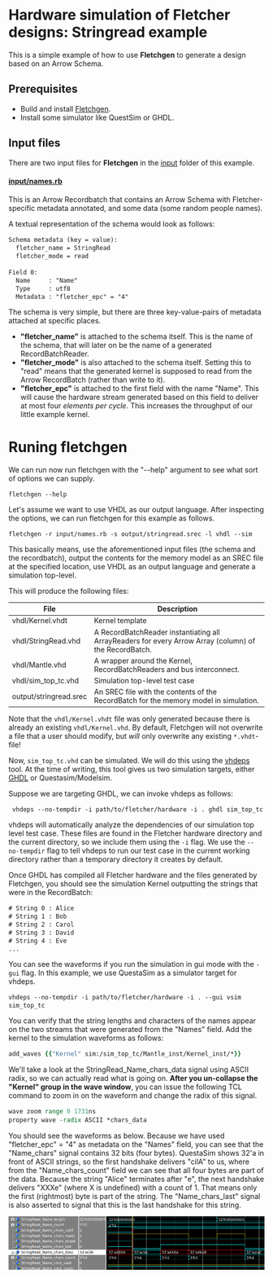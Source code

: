 # Hardware simulation of Fletcher designs: Stringread example

This is a simple example of how to use **Fletchgen** to generate a design based on an Arrow Schema.

## Prerequisites

* Build and install [Fletchgen](../../fletchgen/README.md).
* Install some simulator like QuestSim or GHDL.

## Input files

There are two input files for **Fletchgen** in the [input](input/) folder of this example.

#### [input/names.rb](input/names.rb)

This is an Arrow Recordbatch that contains an Arrow Schema with Fletcher-specific metadata annotated, and some data
(some random people names).

A textual representation of the schema would look as follows:
 
```
Schema metadata (key = value):
  fletcher_name = StringRead
  fletcher_mode = read
             
Field 0:
  Name     : "Name"
  Type     : utf8 
  Metadata : "fletcher_epc" = "4"
```

The schema is very simple, but there are three key-value-pairs of metadata attached at specific places.
* **"fletcher_name"** is attached to the schema itself. This is the name of the schema, that will later on be the name
of a generated RecordBatchReader.
* **"fletcher_mode"** is also attached to the schema itself. Setting this to "read" means that the generated kernel 
is supposed to read from the Arrow RecordBatch (rather than write to it).
* **"fletcher_epc"** is attached to the first field with the name "Name". This will cause the hardware stream generated based on 
  this field to deliver at most four *elements per cycle*. This increases the throughput of our little example kernel.

# Runing fletchgen

We can run now run fletchgen with the "--help" argument to see what sort of options we can supply.
```console
fletchgen --help
```

Let's assume we want to use VHDL as our output language. 
After inspecting the options, we can run fletchgen for this example as follows.

 ```console
fletchgen -r input/names.rb -s output/stringread.srec -l vhdl --sim
```

This basically means, use the aforementioned input files (the schema and the recordbatch), output the contents for the
memory model as an SREC file at the specified location, use VHDL as an output language and generate a simulation 
top-level.

This will produce the following files:

| File                                  | Description                                                                  |
|---------------------------------------|------------------------------------------------------------------------------|
| vhdl/Kernel.vhdt                      | Kernel template                                                              |
| vhdl/StringRead.vhd                   | A RecordBatchReader instantiating all ArrayReaders for every Arrow Array (column) of the RecordBatch. |
| vhdl/Mantle.vhd                       | A wrapper around the Kernel, RecordBatchReaders and bus interconnect.        |
| vhdl/sim_top_tc.vhd                   | Simulation top-level test case                                               |
| output/stringread.srec                | An SREC file with the contents of the RecordBatch for the memory model in simulation. |

Note that the `vhdl/Kernel.vhdt` file was only generated because there is already an existing `vhdl/Kernel.vhd`. By
default, Fletchgen will not overwrite a file that a user should modify, but *will* only overwrite any existing 
`*.vhdt`-file!

Now, `sim_top_tc.vhd` can be simulated. We will do this using the [vhdeps](https://github.com/abs-tudelft/vhdeps) tool. 
At the time of writing, this tool gives us two simulation targets, either [GHDL](https://github.com/ghdl/ghdl) 
or Questasim/Modelsim.

Suppose we are targeting GHDL, we can invoke vhdeps as follows:

```console
 vhdeps --no-tempdir -i path/to/fletcher/hardware -i . ghdl sim_top_tc
```

vhdeps will automatically analyze the dependencies of our simulation top level test case. These files are found in 
the Fletcher hardware directory and the current directory, so we include them using the ```-i``` flag.
We use the ```--no-tempdir``` flag to tell vhdeps to run our test case in the current working directory rather than
a temporary directory it creates by default.
 
Once GHDL has compiled all Fletcher hardware and the files generated by Fletchgen, you should see the simulation Kernel 
outputting the strings that were in the RecordBatch:
 
```
# String 0 : Alice
# String 1 : Bob
# String 2 : Carol
# String 3 : David
# String 4 : Eve
...
```

You can see the waveforms if you run the simulation in gui mode with the ```-gui``` flag. 
In this example, we use QuestaSim as a simulator target for vhdeps.
```console
vhdeps --no-tempdir -i path/to/fletcher/hardware -i . --gui vsim sim_top_tc
```

You can verify that the string lengths and characters of the names appear on the two streams that were generated from
the "Names" field. Add the kernel to the simulation waveforms as follows:

```tcl
add_waves {{"Kernel" sim:/sim_top_tc/Mantle_inst/Kernel_inst/*}}
```

We'll take a look at the StringRead_Name_chars_data signal using ASCII radix, so we can actually read what is going on.
**After you un-collapse the "Kernel" group in the wave window**, you can issue the following TCL command to zoom in on the
waveform and change the radix of this signal.

```tcl
wave zoom range 0 1731ns
property wave -radix ASCII *chars_data 
```

You should see the waveforms as below. Because we have used "fletcher_epc" = "4" as metadata on the "Names" field, you 
can see that the "Name_chars" signal contains 32 bits (four bytes). QuestaSim shows 32'a in front of ASCII strings, so 
the first handshake delivers "cilA" to us, where from the "Name_chars_count" field we can see that all four bytes are 
part of the data. Because the string "Alice" terminates after "e", the next handshake delivers "XXXe" (where X is 
undefined) with a count of 1. That means only the first (rightmost) byte is part of the string. The "Name_chars_last" 
signal is also asserted to signal that this is the last handshake for this string.

![Example output](doc/example.png)


